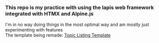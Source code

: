 ### This repo is my practice with using the lapis web framework integrated with HTMX and Alpine.js
I'm in no way doing things in the most optimal way and am mostly just experimenting with features
<br>
The template being remade: [Topic Listing Template](https://templatemo.com/tm-590-topic-listing)
